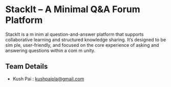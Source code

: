 # StackIt – A Minimal Q&A Forum Platform
StackIt is a m inim al question-and-answer platform that supports collaborative learning and structured knowledge sharing. It’s designed to be sim ple, user-friendly, and focused on the core experience of asking and answering questions within a com m unity.

## Team Details
- Kush Pai : kushpaipla@gmail.com
